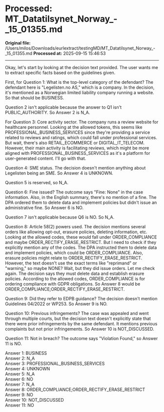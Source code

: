 # Processed: MT_Datatilsynet_Norway_-_15_01355.md

**Original file:** /Users/milos/Downloads/eurlextract/testingMD/MT_Datatilsynet_Norway_-_15_01355.md
**Processed at:** 2025-09-15 15:46:53

---

<think>
Okay, let's start by looking at the decision text provided. The user wants me to extract specific facts based on the guidelines given.

First, for Question 1: What is the top-level category of the defendant? The defendant here is "Legelisten.no AS," which is a company. In the decision, it's mentioned as a Norwegian limited liability company running a website. So that should be BUSINESS.

Question 2 isn't applicable because the answer to Q1 isn't PUBLIC_AUTHORITY. So Answer 2 is N_A.

For Question 3: Core activity sector. The company runs a review website for healthcare personnel. Looking at the allowed tokens, this seems like PROFESSIONAL_BUSINESS_SERVICES since they're providing a service related to reviews and ratings, which could fall under professional services. But wait, there's also RETAIL_ECOMMERCE or DIGITAL_IT_TELECOM. However, their main activity is facilitating reviews, which might be more aligned with PROFESSIONAL_BUSINESS_SERVICES as it's a platform for user-generated content. I'll go with that.

Question 4: SME status. The decision doesn't mention anything about Legelisten being an SME. So Answer 4 is UNKNOWN.

Question 5 is reserved, so N_A.

Question 6: Fine issued? The outcome says "Fine: None" in the case information. Also, in the English summary, there's no mention of a fine. The DPA ordered them to delete data and implement policies but didn't issue an administrative fine. So Answer 6 is NO.

Question 7 isn't applicable because Q6 is NO. So N_A.

Question 8: Article 58(2) powers used. The decision mentions several orders like allowing opt-out, erasure policies, deleting information, etc. Looking at the allowed codes, these would fall under ORDER_COMPLIANCE and maybe ORDER_RECTIFY_ERASE_RESTRICT. But I need to check if they explicitly mention any of the codes. The DPA instructed them to delete data and implement policies, which could be ORDER_COMPLIANCE. Also, erasure policies might relate to ORDER_RECTIFY_ERASE_RESTRICT. However, the text doesn't use the exact terms like "reprimand" or "warning," so maybe NONE? Wait, but they did issue orders. Let me check again. The decision says they must delete data and establish erasure policies. According to the allowed codes, ORDER_COMPLIANCE is for ordering compliance with GDPR obligations. So Answer 8 would be ORDER_COMPLIANCE;ORDER_RECTIFY_ERASE_RESTRICT.

Question 9: Did they refer to EDPB guidance? The decision doesn't mention Guidelines 04/2022 or WP253. So Answer 9 is NO.

Question 10: Previous infringements? The case was appealed and went through multiple courts, but the decision text doesn't explicitly state that there were prior infringements by the same defendant. It mentions previous complaints but not prior infringements. So Answer 10 is NOT_DISCUSSED.

Question 11: Not in breach? The outcome says "Violation Found," so Answer 11 is NO.
</think>

Answer 1: BUSINESS  
Answer 2: N_A  
Answer 3: PROFESSIONAL_BUSINESS_SERVICES  
Answer 4: UNKNOWN  
Answer 5: N_A  
Answer 6: NO  
Answer 7: N_A  
Answer 8: ORDER_COMPLIANCE;ORDER_RECTIFY_ERASE_RESTRICT  
Answer 9: NO  
Answer 10: NOT_DISCUSSED  
Answer 11: NO